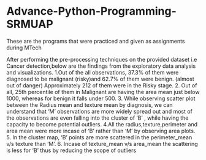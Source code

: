 # Advance-Python-Programming-SRMUAP
These are the programs that were practiced and given as assignments during MTech

After performing the pre-processing techniques on the provided dataset i.e Cancer detection,below
are the findings from the exploratory data analysis and visualizations.
1.Out of the all observations, 37.3% of them were diagnosed to be malignant (risky)and 62.7% of
them were benign. (almost out of danger)
Approximately 212 of them were in the Risky stage.
2. Out of all, 25th percentile of them in Malignant are having the area mean just below 1000,
whereas for benign it falls under 500.
3. While observing scatter plot between the Radius mean and texture mean by diagnosis, we
can understand that ‘M’ observations are more widely spread out and most of the
observations are even falling into the cluster of ‘B’ , while having the capacity to become
potential outliers.
4.All the radius,texture,perimeter and area mean were more incase of ‘B’ rather than ‘M’ by
observing area plots.
5. In the cluster map, ‘B’ points are more scattered in the perimeter_mean v/s texture than ‘M’.
6. Incase of texture_mean v/s area_mean the scattering is less for ‘B’ thus by reducing the
scope of outliers
